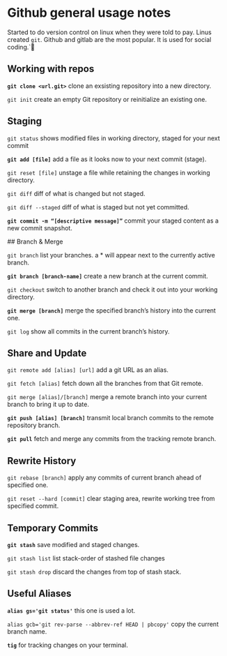# Github general usage notes

Started to do version control on linux when they were told to pay. Linus created `git`. Github and gitlab are the most popular. It is used for social coding.`

## Working with repos

**`git clone <url.git>`** clone an exsisting repository into a new directory.

`git init` create an empty Git repository or reinitialize an existing one.

## Staging

`git status` shows modified files in working directory, staged for your next commit

**`git add [file]`** add a file as it looks now to your next commit (stage).

`git reset [file]` unstage a file while retaining the changes in working directory.

`git diff` diff of what is changed but not staged.

`git diff --staged` diff of what is staged but not yet committed.

**`git commit -m “[descriptive message]”`** commit your staged content as a new commit snapshot.

## Branch & Merge

`git branch` list your branches. a * will appear next to the currently active branch.

**`git branch [branch-name]`** create a new branch at the current commit.

`git checkout` switch to another branch and check it out into your working directory.

**`git merge [branch]`** merge the specified branch’s history into the current one.

`git log` show all commits in the current branch’s history.

## Share and Update

`git remote add [alias] [url]` add a git URL as an alias.

`git fetch [alias]` fetch down all the branches from that Git remote.

`git merge [alias]/[branch]` merge a remote branch into your current branch to bring it up to date.

**`git push [alias] [branch]`** transmit local branch commits to the remote repository branch.

**`git pull`** fetch and merge any commits from the tracking remote branch.

## Rewrite History

`git rebase [branch]` apply any commits of current branch ahead of specified one.

`git reset --hard [commit]` clear staging area, rewrite working tree from specified commit.

## Temporary Commits

**`git stash`** save modified and staged changes.

`git stash list` list stack-order of stashed file changes

`git stash drop` discard  the changes from top of stash stack.

## Useful Aliases

**`alias gs='git status'`** this one is used a lot.

`alias gcb='git rev-parse --abbrev-ref HEAD | pbcopy'` copy the current branch name.

**`tig`** for tracking changes on your terminal.